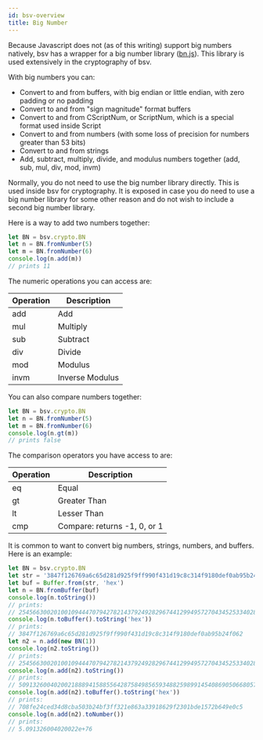 ```yaml
---
id: bsv-overview
title: Big Number
---
```


Because Javascript does not (as of this writing) support big numbers natively,
bsv has a wrapper for a big number library
([bn.js](https://github.com/indutny/bn.js/)). This library is used extensively
in the cryptography of bsv.

With big numbers you can:
* Convert to and from buffers, with big endian or little endian, with zero padding or no padding
* Convert to and from "sign magnitude" format buffers
* Convert to and from CScriptNum, or ScriptNum, which is a special format used inside Script
* Convert to and from numbers (with some loss of precision for numbers greater than 53 bits)
* Convert to and from strings
* Add, subtract, multiply, divide, and modulus numbers together (add, sub, mul, div, mod, invm)

Normally, you do not need to use the big number library directly. This is used
inside bsv for cryptography. It is exposed in case you do need to use a big
number library for some other reason and do not wish to include a second big
number library.

Here is a way to add two numbers together:
```javascript
let BN = bsv.crypto.BN
let n = BN.fromNumber(5)
let m = BN.fromNumber(6)
console.log(n.add(m))
// prints 11
```

The numeric operations you can access are:

| Operation | Description     |
|-----------|-----------------|
| add       | Add             |
| mul       | Multiply        |
| sub       | Subtract        |
| div       | Divide          |
| mod       | Modulus         |
| invm      | Inverse Modulus |

You can also compare numbers together:
```javascript
let BN = bsv.crypto.BN
let n = BN.fromNumber(5)
let m = BN.fromNumber(6)
console.log(n.gt(m))
// prints false
```
The comparison operators you have access to are:

| Operation | Description                  |
|-----------|------------------------------|
| eq        | Equal                        |
| gt        | Greater Than                 |
| lt        | Lesser Than                  |
| cmp       | Compare: returns -1, 0, or 1 |

It is common to want to convert big numbers, strings, numbers, and buffers. Here is an example:
```javascript
let BN = bsv.crypto.BN
let str = '3847f126769a6c65d281d925f9ff990f431d19c8c314f9180def0ab95b24f062'
let buf = Buffer.from(str, 'hex')
let n = BN.fromBuffer(buf)
console.log(n.toString())
// prints:
// 25456630020100109444707942782143792492829674412994957270434525334028981432418
console.log(n.toBuffer().toString('hex'))
// prints:
// 3847f126769a6c65d281d925f9ff990f431d19c8c314f9180def0ab95b24f062
let n2 = n.add(new BN(1))
console.log(n2.toString())
// prints:
// 25456630020100109444707942782143792492829674412994957270434525334028981432419
console.log(n.add(n2).toString())
// prints:
// 50913260040200218889415885564287584985659348825989914540869050668057962864837
console.log(n.add(n2).toBuffer().toString('hex'))
// prints:
// 708fe24ced34d8cba503b24bf3ff321e863a33918629f2301bde1572b649e0c5
console.log(n.add(n2).toNumber())
// prints:
// 5.091326004020022e+76
```
